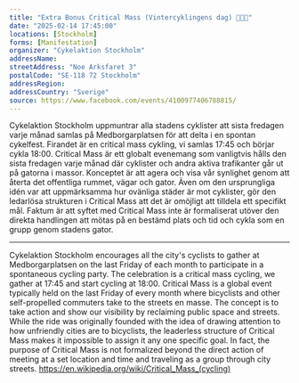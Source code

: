 ```yaml
---
title: "Extra Bonus Critical Mass (Vintercyklingens dag) 🧤🧣🙌"
date: "2025-02-14 17:45:00"
locations: [Stockholm]
forms: [Manifestation]
organizer: "Cykelaktion Stockholm"
addressName: 
streetAddress: "Noe Arksfaret 3"
postalCode: "SE-118 72 Stockholm"
addressRegion:
addressCountry: "Sverige"
source: https://www.facebook.com/events/4100977406788815/
---
```

Cykelaktion Stockholm uppmuntrar alla stadens cyklister att sista fredagen varje månad samlas på Medborgarplatsen för att delta i en spontan cykelfest. Firandet är en critical mass cykling, vi samlas 17:45 och börjar cykla 18:00.
Critical Mass är ett globalt evenemang som vanligtvis hålls den sista fredagen varje månad där cyklister och andra aktiva trafikanter går ut på gatorna i massor. Konceptet är att agera och visa vår synlighet genom att återta det offentliga rummet, vägar och gator.
Även om den ursprungliga idén var att uppmärksamma hur ovänliga städer är mot cyklister, gör den ledarlösa strukturen i Critical Mass att det är omöjligt att tilldela ett specifikt mål. Faktum är att syftet med Critical Mass inte är formaliserat utöver den direkta handlingen att mötas på en bestämd plats och tid och cykla som en grupp genom stadens gator.
__________________________________________
Cykelaktion Stockholm encourages all the city's cyclists to gather at Medborgarplatsen on the last Friday of each month to participate in a spontaneous cycling party. The celebration is a critical mass cycling, we gather at 17:45 and start cycling at 18:00.
Critical Mass is a global event typically held on the last Friday of every month where bicyclists and other self-propelled commuters take to the streets en masse. The concept is to take action and show our visibility by reclaiming public space and streets.
While the ride was originally founded with the idea of drawing attention to how unfriendly cities are to bicyclists, the leaderless structure of Critical Mass makes it impossible to assign it any one specific goal. In fact, the purpose of Critical Mass is not formalized beyond the direct action of meeting at a set location and time and traveling as a group through city streets.
https://en.wikipedia.org/wiki/Critical_Mass_(cycling)
